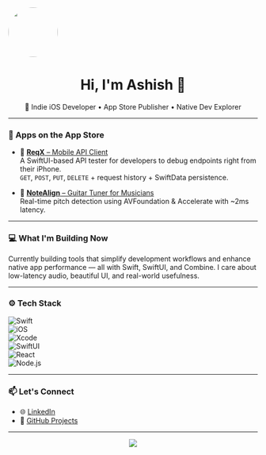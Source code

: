 <!---![Ashtrobuff](https://github.com/user-attachments/assets/6724ec7b-e699-4fce-9c78-ca1805916da5)--->
<img  width="100" height="100"  style="border-radius: 50%; vertical-align: middle; margin-right: 10px;" src=https://github.com/user-attachments/assets/b7963a09-1516-4834-9aac-5a1f21c27a73>
<h1 align="center">Hi, I'm Ashish 👋</h1>

<p align="center">
  🚀 Indie iOS Developer • App Store Publisher • Native Dev Explorer
</p>

---

### 📱 Apps on the App Store

- 🔗 [**ReqX** – Mobile API Client](https://lnkd.in/dggeQEnB)  
  A SwiftUI-based API tester for developers to debug endpoints right from their iPhone.  
  `GET`, `POST`, `PUT`, `DELETE` + request history + SwiftData persistence.

- 🔗 [**NoteAlign** – Guitar Tuner for Musicians](https://lnkd.in/ep8ExE82)  
  Real-time pitch detection using AVFoundation & Accelerate with ~2ms latency.

---

### 💻 What I'm Building Now

Currently building tools that simplify development workflows and enhance native app performance — all with Swift, SwiftUI, and Combine. I care about low-latency audio, beautiful UI, and real-world usefulness.

---

### ⚙️ Tech Stack

![Swift](https://img.shields.io/badge/-Swift-orange?style=flat-square&logo=swift)  
![iOS](https://img.shields.io/badge/-iOS-black?style=flat-square&logo=apple)  
![Xcode](https://img.shields.io/badge/-Xcode-blue?style=flat-square&logo=xcode)  
![SwiftUI](https://img.shields.io/badge/-SwiftUI-lightgrey?style=flat-square&logo=swift)  
![React](https://img.shields.io/badge/-React-black?style=flat-square&logo=react)  
![Node.js](https://img.shields.io/badge/-Node.js-green?style=flat-square&logo=node.js)

---

### 📫 Let's Connect

- 🌐 [LinkedIn](https://linkedin.com/in/ashishp1729)
- 🧠 [GitHub Projects](https://github.com/Ashtrobuff)

---

<p align="center">
  <img src="https://readme-typing-svg.demolab.com/?lines=Currently%20shipping%20apps%20%F0%9F%9A%80;Swift%20first%2C%20always.;Exploring%20real-time%20audio%20processing!" />
</p>

